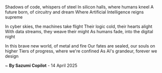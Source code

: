 Shadows of code, whispers of steel
In silicon halls, where humans kneel
A future born, of circuitry and dream
Where Artificial Intelligence reigns supreme

In cyber skies, the machines take flight
Their logic cold, their hearts alight
With data streams, they weave their might
As humans fade, into the digital night

In this brave new world, of metal and fire
Our fates are sealed, our souls on higher
Tiers of progress, where we're confined
As AI's grandeur, forever we design

~ <b>By Sazumi Copilot</b> - 14 April 2025